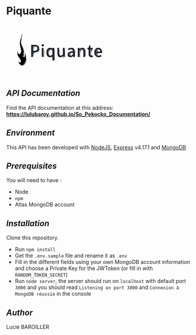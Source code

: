 # Piquante
![alt-text](./logo.png)

## *API Documentation*
Find the API documentation at this address: 
**https://lulubaroy.github.io/So_Pekocko_Documentation/**

## *Environment*
This API has been developed with [NodeJS](https://nodejs.org/en/), [Express](https://www.npmjs.com/package/express) v4.17.1 and [MongoDB](https://www.mongodb.com/cloud/atlas)

## *Prerequisites*
You will need to have :
- Node 
- `npm` 
- Atlas MongoDB account

## *Installation*
Clone this repository.

- Run `npm install` 
- Get the `.env.sample` file and rename it as `.env` 
- Fill in the different fields using your own MongoDB account information and choose a Private Key for the JWToken (or fill in with `RANDOM_TOKEN_SECRET`)
- Run `node server`, the server should 
run on `localhost` with default port `3000` and you should read `Listening on port 3000` and `Connexion à MongoDB réussie` in the console



## *Author*
Lucie BAROILLER
